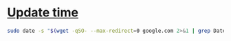 # [Update time](https://unix.stackexchange.com/a/400176)
```sh
sudo date -s "$(wget -qSO- --max-redirect=0 google.com 2>&1 | grep Date: | cut -d' ' -f5-8)Z"
 ```
